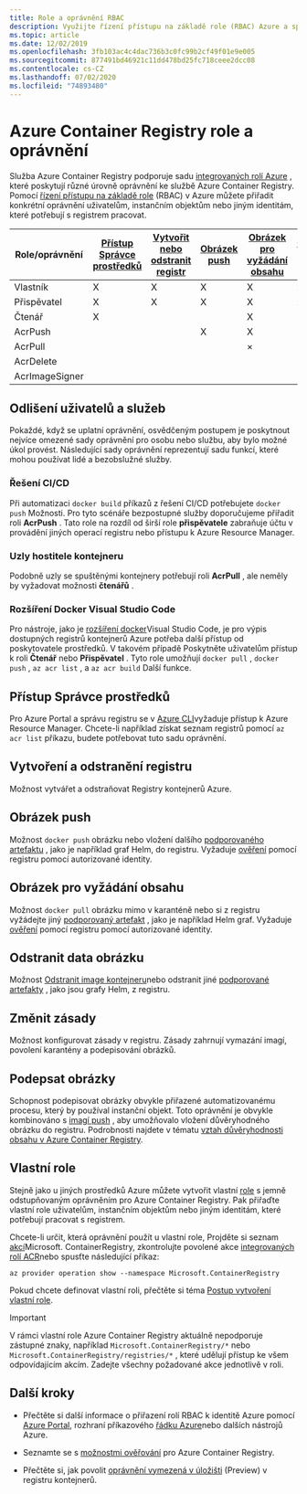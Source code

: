 ```yaml
---
title: Role a oprávnění RBAC
description: Využijte řízení přístupu na základě role (RBAC) Azure a správu identit a přístupu (IAM) k zajištění podrobných oprávnění k prostředkům v registru kontejnerů Azure.
ms.topic: article
ms.date: 12/02/2019
ms.openlocfilehash: 3fb103ac4c4dac736b3c0fc99b2cf49f01e9e005
ms.sourcegitcommit: 877491bd46921c11dd478bd25fc718ceee2dcc08
ms.contentlocale: cs-CZ
ms.lasthandoff: 07/02/2020
ms.locfileid: "74893480"
---
```

# <a name="azure-container-registry-roles-and-permissions"></a>Azure Container Registry role a oprávnění

Služba Azure Container Registry podporuje sadu [integrovaných rolí Azure](../role-based-access-control/built-in-roles.md) , které poskytují různé úrovně oprávnění ke službě Azure Container Registry. Pomocí [řízení přístupu na základě role](../role-based-access-control/index.yml) (RBAC) v Azure můžete přiřadit konkrétní oprávnění uživatelům, instančním objektům nebo jiným identitám, které potřebují s registrem pracovat. 

| Role/oprávnění       | [Přístup Správce prostředků](#access-resource-manager) | [Vytvořit nebo odstranit registr](#create-and-delete-registry) | [Obrázek push](#push-image) | [Obrázek pro vyžádání obsahu](#pull-image) | [Odstranit data obrázku](#delete-image-data) | [Změnit zásady](#change-policies) |   [Podepsat obrázky](#sign-images)  |
| ---------| --------- | --------- | --------- | --------- | --------- | --------- | --------- |
| Vlastník | X | X | X | X | X | X |  |  
| Přispěvatel | X | X | X |  X | X | X |  |  
| Čtenář | X |  |  | X |  |  |  |
| AcrPush |  |  | X | X | |  |  |  
| AcrPull |  |  |  | × |  |  |  |  
| AcrDelete |  |  |  |  | × |  |  |
| AcrImageSigner |  |  |  |  |  |  | × |

## <a name="differentiate-users-and-services"></a>Odlišení uživatelů a služeb

Pokaždé, když se uplatní oprávnění, osvědčeným postupem je poskytnout nejvíce omezené sady oprávnění pro osobu nebo službu, aby bylo možné úkol provést. Následující sady oprávnění reprezentují sadu funkcí, které mohou používat lidé a bezobslužné služby.

### <a name="cicd-solutions"></a>Řešení CI/CD

Při automatizaci `docker build` příkazů z řešení CI/CD potřebujete `docker push` Možnosti. Pro tyto scénáře bezpostupné služby doporučujeme přiřadit roli **AcrPush** . Tato role na rozdíl od širší role **přispěvatele** zabraňuje účtu v provádění jiných operací registru nebo přístupu k Azure Resource Manager.

### <a name="container-host-nodes"></a>Uzly hostitele kontejneru

Podobně uzly se spuštěnými kontejnery potřebují roli **AcrPull** , ale neměly by vyžadovat možnosti **čtenářů** .

### <a name="visual-studio-code-docker-extension"></a>Rozšíření Docker Visual Studio Code

Pro nástroje, jako je [rozšíření docker](https://code.visualstudio.com/docs/azure/docker)Visual Studio Code, je pro výpis dostupných registrů kontejnerů Azure potřeba další přístup od poskytovatele prostředků. V takovém případě Poskytněte uživatelům přístup k roli **Čtenář** nebo **Přispěvatel** . Tyto role umožňují `docker pull` , `docker push` , `az acr list` , a `az acr build` Další funkce. 

## <a name="access-resource-manager"></a>Přístup Správce prostředků

Pro Azure Portal a správu registru se v [Azure CLI](/cli/azure/)vyžaduje přístup k Azure Resource Manager. Chcete-li například získat seznam registrů pomocí `az acr list` příkazu, budete potřebovat tuto sadu oprávnění. 

## <a name="create-and-delete-registry"></a>Vytvoření a odstranění registru

Možnost vytvářet a odstraňovat Registry kontejnerů Azure.

## <a name="push-image"></a>Obrázek push

Možnost `docker push` obrázku nebo vložení dalšího [podporovaného artefaktu](container-registry-image-formats.md) , jako je například graf Helm, do registru. Vyžaduje [ověření](container-registry-authentication.md) pomocí registru pomocí autorizované identity. 

## <a name="pull-image"></a>Obrázek pro vyžádání obsahu

Možnost `docker pull` obrázku mimo v karanténě nebo si z registru vyžádejte jiný [podporovaný artefakt](container-registry-image-formats.md) , jako je například Helm graf. Vyžaduje [ověření](container-registry-authentication.md) pomocí registru pomocí autorizované identity.

## <a name="delete-image-data"></a>Odstranit data obrázku

Možnost [Odstranit image kontejneru](container-registry-delete.md)nebo odstranit jiné [podporované artefakty](container-registry-image-formats.md) , jako jsou grafy Helm, z registru.

## <a name="change-policies"></a>Změnit zásady

Možnost konfigurovat zásady v registru. Zásady zahrnují vymazání imagí, povolení karantény a podepisování obrázků.

## <a name="sign-images"></a>Podepsat obrázky

Schopnost podepisovat obrázky obvykle přiřazené automatizovanému procesu, který by používal instanční objekt. Toto oprávnění je obvykle kombinováno s [imagí push](#push-image) , aby umožňovalo vložení důvěryhodného obrázku do registru. Podrobnosti najdete v tématu [vztah důvěryhodnosti obsahu v Azure Container Registry](container-registry-content-trust.md).

## <a name="custom-roles"></a>Vlastní role

Stejně jako u jiných prostředků Azure můžete vytvořit vlastní [role](../role-based-access-control/custom-roles.md) s jemně odstupňovaným oprávněním pro Azure Container Registry. Pak přiřaďte vlastní role uživatelům, instančním objektům nebo jiným identitám, které potřebují pracovat s registrem. 

Chcete-li určit, která oprávnění použít u vlastní role, Projděte si seznam [akcí](../role-based-access-control/resource-provider-operations.md#microsoftcontainerregistry)Microsoft. ContainerRegistry, zkontrolujte povolené akce [integrovaných rolí ACR](../role-based-access-control/built-in-roles.md)nebo spusťte následující příkaz:

```azurecli
az provider operation show --namespace Microsoft.ContainerRegistry
```

Pokud chcete definovat vlastní roli, přečtěte si téma [Postup vytvoření vlastní role](../role-based-access-control/custom-roles.md#steps-to-create-a-custom-role).

> [!IMPORTANT]
> V rámci vlastní role Azure Container Registry aktuálně nepodporuje zástupné znaky, například `Microsoft.ContainerRegistry/*` nebo `Microsoft.ContainerRegistry/registries/*` , které udělují přístup ke všem odpovídajícím akcím. Zadejte všechny požadované akce jednotlivě v roli.

## <a name="next-steps"></a>Další kroky

* Přečtěte si další informace o přiřazení rolí RBAC k identitě Azure pomocí [Azure Portal](../role-based-access-control/role-assignments-portal.md), rozhraní příkazového [řádku Azure](../role-based-access-control/role-assignments-cli.md)nebo dalších nástrojů Azure.

* Seznamte se s [možnostmi ověřování](container-registry-authentication.md) pro Azure Container Registry.

* Přečtěte si, jak povolit [oprávnění vymezená v úložišti](container-registry-repository-scoped-permissions.md) (Preview) v registru kontejnerů.
